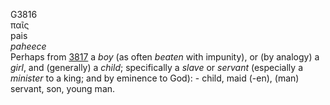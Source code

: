 <body>
  <p>G3816<br>  παῖς  <br> pais  <br><i>paheece </i><br>Perhaps from <a href="g3817.htm">3817</a>  a <i>boy</i> (as often <i>beaten</i> with impunity), or (by analogy) a <i>girl</i>, and (generally) a <i>child</i>; specifically a <i>slave</i> or <i>servant</i> (especially a <i>minister</i> to a king; and by eminence to God): - child, maid (-en), (man) servant, son, young man.<br></p>
 </body>